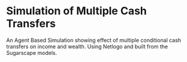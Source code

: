 # Simulation of Multiple Cash Transfers

An Agent Based Simulation showing effect of multiple conditional cash transfers on income and wealth. Using Netlogo and built from the Sugarscape models. 
